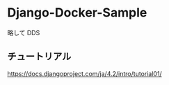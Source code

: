 # Django-Docker-Sample

略して DDS

## チュートリアル

https://docs.djangoproject.com/ja/4.2/intro/tutorial01/
